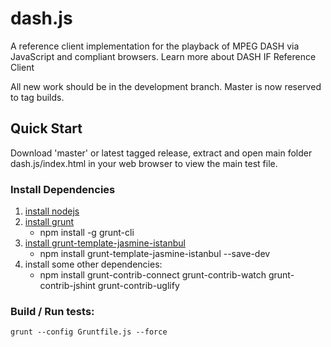 # dash.js

A reference client implementation for the playback of MPEG DASH via JavaScript and compliant browsers. Learn more about DASH IF Reference Client 

All new work should be in the development branch.  Master is now reserved to tag builds.

## Quick Start

Download 'master' or latest tagged release, extract and open main folder dash.js/index.html in your web browser to view the main test file. 

### Install Dependencies  
1. [install nodejs](http://nodejs.org/)
2. [install grunt](http://gruntjs.com/getting-started) 
	* npm install -g grunt-cli
3. [install grunt-template-jasmine-istanbul](https://github.com/maenu/grunt-template-jasmine-istanbul)
	* npm install grunt-template-jasmine-istanbul --save-dev
4. install some other dependencies:
	* npm install grunt-contrib-connect grunt-contrib-watch grunt-contrib-jshint grunt-contrib-uglify

### Build / Run tests:
```
grunt --config Gruntfile.js --force
```
